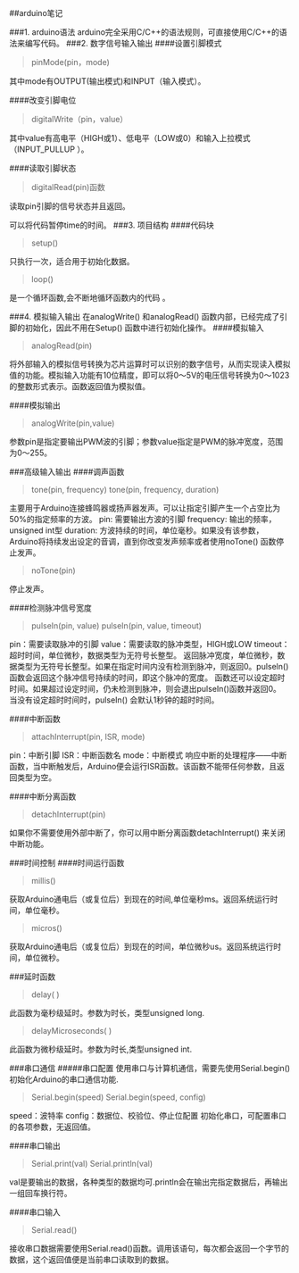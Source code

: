 ##arduino笔记

###1. arduino语法
arduino完全采用C/C++的语法规则，可直接使用C/C++的语法来编写代码。
###2. 数字信号输入输出
####设置引脚模式
> pinMode(pin，mode)   

其中mode有OUTPUT(输出模式)和INPUT（输入模式）。

####改变引脚电位
> digitalWrite（pin，value）

其中value有高电平（HIGH或1）、低电平（LOW或0）和输入上拉模式（INPUT_PULLUP ）。

####读取引脚状态
 > digitalRead(pin)函数

 读取pin引脚的信号状态并且返回。

可以将代码暂停time的时间。
###3. 项目结构
####代码块
> setup()

只执行一次，适合用于初始化数据。
> loop()

是一个循环函数,会不断地循环函数内的代码 。

###4. 模拟输入输出
在analogWrite() 和analogRead() 函数内部，已经完成了引脚的初始化，因此不用在Setup() 函数中进行初始化操作。
####模拟输入
> analogRead(pin)

将外部输入的模拟信号转换为芯片运算时可以识别的数字信号，从而实现读入模拟值的功能。模拟输入功能有10位精度，即可以将0～5V的电压信号转换为0～1023的整数形式表示。函数返回值为模拟值。

####模拟输出
> analogWrite(pin,value)

参数pin是指定要输出PWM波的引脚；参数value指定是PWM的脉冲宽度，范围为0～255。

###高级输入输出
####调声函数
> tone(pin, frequency) tone(pin, frequency, duration)

主要用于Arduino连接蜂鸣器或扬声器发声。可以让指定引脚产生一个占空比为50%的指定频率的方波。
pin: 需要输出方波的引脚 frequency: 输出的频率，unsigned int型 duration: 方波持续的时间，单位毫秒。如果没有该参数，Arduino将持续发出设定的音调，直到你改变发声频率或者使用noTone() 函数停止发声。

> noTone(pin)

停止发声。

####检测脉冲信号宽度
 > pulseIn(pin, value) pulseIn(pin, value, timeout)

pin：需要读取脉冲的引脚
value：需要读取的脉冲类型，HIGH或LOW
timeout：超时时间，单位微秒，数据类型为无符号长整型。
返回脉冲宽度，单位微秒，数据类型为无符号长整型。如果在指定时间内没有检测到脉冲，则返回0。pulseln() 函数会返回这个脉冲信号持续的时间，即这个脉冲的宽度。
函数还可以设定超时时间。如果超过设定时间，仍未检测到脉冲，则会退出pulseIn()函数并返回0。
当没有设定超时时间时，pulseIn() 会默认1秒钟的超时时间。

####中断函数
> attachInterrupt(pin, ISR, mode)

pin：中断引脚
ISR：中断函数名
mode：中断模式
响应中断的处理程序——中断函数，当中断触发后，Arduino便会运行ISR函数。该函数不能带任何参数，且返回类型为空。

####中断分离函数
> detachInterrupt(pin)

如果你不需要使用外部中断了，你可以用中断分离函数detachInterrupt() 来关闭中断功能。

###时间控制
####时间运行函数
> millis()

获取Arduino通电后（或复位后）到现在的时间,单位毫秒ms。返回系统运行时间，单位毫秒。
> micros()

获取Arduino通电后（或复位后）到现在的时间，单位微秒us。返回系统运行时间，单位微秒。

###延时函数
> delay( )

此函数为毫秒级延时。参数为时长，类型unsigned long.
> delayMicroseconds( )

此函数为微秒级延时。参数为时长,类型unsigned int.

###串口通信
#####串口配置
使用串口与计算机通信，需要先使用Serial.begin() 初始化Arduino的串口通信功能.
> Serial.begin(speed)
Serial.begin(speed, config)

speed：波特率
config：数据位、校验位、停止位配置
初始化串口，可配置串口的各项参数，无返回值。

####串口输出
> Serial.print(val)
Serial.println(val)

val是要输出的数据，各种类型的数据均可.println会在输出完指定数据后，再输出一组回车换行符。

####串口输入
> Serial.read()

接收串口数据需要使用Serial.read()函数。调用该语句，每次都会返回一个字节的数据，这个返回值便是当前串口读取到的数据。
